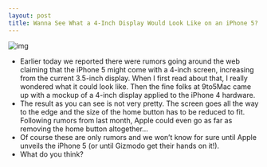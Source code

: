 ```yaml
---
layout: post
title: Wanna See What a 4-Inch Display Would Look Like on an iPhone 5?
---
```

![img](http://media.idownloadblog.com/wp-content/uploads/2011/02/iPhone-4-inch-screen-e1297802350336.png)
* Earlier today we reported there were rumors going around the web claiming that the iPhone 5 might come with a 4-inch screen, increasing from the current 3.5-inch display. When I first read about that, I really wondered what it could look like. Then the fine folks at 9to5Mac came up with a mockup of a 4-inch display applied to the iPhone 4 hardware.
* The result as you can see is not very pretty. The screen goes all the way to the edge and the size of the home button has to be reduced to fit. Following rumors from last month, Apple could even go as far as removing the home button altogether…
* Of course these are only rumors and we won’t know for sure until Apple unveils the iPhone 5 (or until Gizmodo get their hands on it!).
* What do you think?

